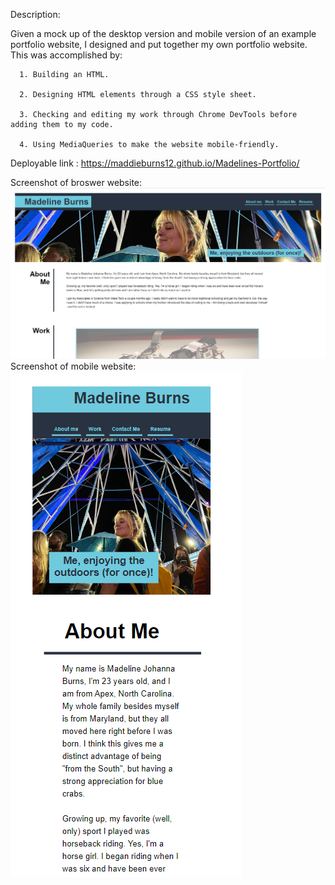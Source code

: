Description: 

Given a mock up of the desktop version and mobile version of an example portfolio website, I designed and put together my own portfolio website. This was accomplished by:
      
      1. Building an HTML.
      
      2. Designing HTML elements through a CSS style sheet. 
      
      3. Checking and editing my work through Chrome DevTools before adding them to my code.
      
      4. Using MediaQueries to make the website mobile-friendly.
      
      


Deployable link : https://maddieburns12.github.io/Madelines-Portfolio/


Screenshot of broswer website: ![screenshot-readme](./assets/images/Screenshot%202022-06-16%20224220.png)
Screenshot of mobile website: ![sceenshot-readme](./assets/images/Screenshot%202022-06-16%20224249.png)